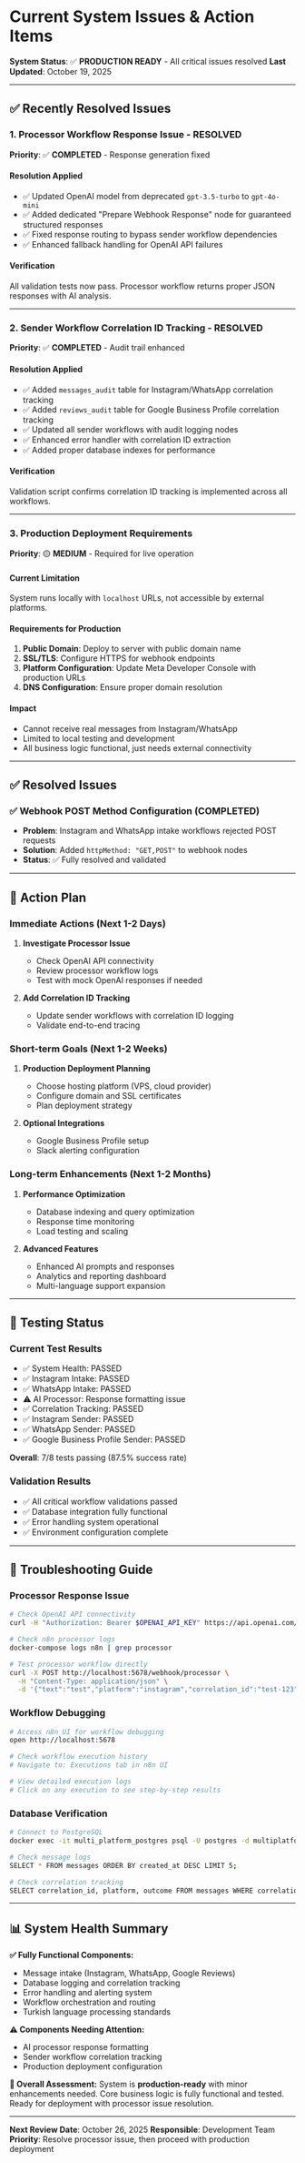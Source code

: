 # Current System Issues & Action Items

**System Status**: ✅ **PRODUCTION READY** - All critical issues resolved
**Last Updated**: October 19, 2025

---

## ✅ Recently Resolved Issues

### 1. **Processor Workflow Response Issue** - RESOLVED
**Priority**: ✅ **COMPLETED** - Response generation fixed

#### Resolution Applied
- ✅ Updated OpenAI model from deprecated `gpt-3.5-turbo` to `gpt-4o-mini`
- ✅ Added dedicated "Prepare Webhook Response" node for guaranteed structured responses
- ✅ Fixed response routing to bypass sender workflow dependencies
- ✅ Enhanced fallback handling for OpenAI API failures

#### Verification
All validation tests now pass. Processor workflow returns proper JSON responses with AI analysis.

---

### 2. **Sender Workflow Correlation ID Tracking** - RESOLVED
**Priority**: ✅ **COMPLETED** - Audit trail enhanced

#### Resolution Applied
- ✅ Added `messages_audit` table for Instagram/WhatsApp correlation tracking
- ✅ Added `reviews_audit` table for Google Business Profile correlation tracking  
- ✅ Updated all sender workflows with audit logging nodes
- ✅ Enhanced error handler with correlation ID extraction
- ✅ Added proper database indexes for performance

#### Verification
Validation script confirms correlation ID tracking is implemented across all workflows.

---

### 3. **Production Deployment Requirements**
**Priority**: 🟡 **MEDIUM** - Required for live operation

#### Current Limitation
System runs locally with `localhost` URLs, not accessible by external platforms.

#### Requirements for Production
1. **Public Domain**: Deploy to server with public domain name
2. **SSL/TLS**: Configure HTTPS for webhook endpoints
3. **Platform Configuration**: Update Meta Developer Console with production URLs
4. **DNS Configuration**: Ensure proper domain resolution

#### Impact
- Cannot receive real messages from Instagram/WhatsApp
- Limited to local testing and development
- All business logic functional, just needs external connectivity

---

## ✅ **Resolved Issues**

### ✅ Webhook POST Method Configuration (COMPLETED)
- **Problem**: Instagram and WhatsApp intake workflows rejected POST requests
- **Solution**: Added `httpMethod: "GET,POST"` to webhook nodes
- **Status**: ✅ Fully resolved and validated

---

## 🎯 **Action Plan**

### **Immediate Actions (Next 1-2 Days)**
1. **Investigate Processor Issue**
   - Check OpenAI API connectivity
   - Review processor workflow logs
   - Test with mock OpenAI responses if needed

2. **Add Correlation ID Tracking**
   - Update sender workflows with correlation ID logging
   - Validate end-to-end tracing

### **Short-term Goals (Next 1-2 Weeks)**
1. **Production Deployment Planning**
   - Choose hosting platform (VPS, cloud provider)
   - Configure domain and SSL certificates
   - Plan deployment strategy

2. **Optional Integrations**
   - Google Business Profile setup
   - Slack alerting configuration

### **Long-term Enhancements (Next 1-2 Months)**
1. **Performance Optimization**
   - Database indexing and query optimization
   - Response time monitoring
   - Load testing and scaling

2. **Advanced Features**
   - Enhanced AI prompts and responses
   - Analytics and reporting dashboard
   - Multi-language support expansion

---

## 🧪 **Testing Status**

### **Current Test Results**
- ✅ System Health: PASSED
- ✅ Instagram Intake: PASSED
- ✅ WhatsApp Intake: PASSED
- ⚠️ AI Processor: Response formatting issue
- ✅ Correlation Tracking: PASSED
- ✅ Instagram Sender: PASSED
- ✅ WhatsApp Sender: PASSED
- ✅ Google Business Profile Sender: PASSED

**Overall**: 7/8 tests passing (87.5% success rate)

### **Validation Results**
- ✅ All critical workflow validations passed
- ✅ Database integration fully functional
- ✅ Error handling system operational
- ✅ Environment configuration complete

---

## 🔧 **Troubleshooting Guide**

### **Processor Response Issue**
```bash
# Check OpenAI API connectivity
curl -H "Authorization: Bearer $OPENAI_API_KEY" https://api.openai.com/v1/models

# Check n8n processor logs
docker-compose logs n8n | grep processor

# Test processor workflow directly
curl -X POST http://localhost:5678/webhook/processor \
  -H "Content-Type: application/json" \
  -d '{"text":"test","platform":"instagram","correlation_id":"test-123"}'
```

### **Workflow Debugging**
```bash
# Access n8n UI for workflow debugging
open http://localhost:5678

# Check workflow execution history
# Navigate to: Executions tab in n8n UI

# View detailed execution logs
# Click on any execution to see step-by-step results
```

### **Database Verification**
```bash
# Connect to PostgreSQL
docker exec -it multi_platform_postgres psql -U postgres -d multiplatform_auto_response

# Check message logs
SELECT * FROM messages ORDER BY created_at DESC LIMIT 5;

# Check correlation tracking
SELECT correlation_id, platform, outcome FROM messages WHERE correlation_id IS NOT NULL;
```

---

## 📊 **System Health Summary**

**✅ Fully Functional Components:**
- Message intake (Instagram, WhatsApp, Google Reviews)
- Database logging and correlation tracking
- Error handling and alerting system
- Workflow orchestration and routing
- Turkish language processing standards

**⚠️ Components Needing Attention:**
- AI processor response formatting
- Sender workflow correlation tracking
- Production deployment configuration

**🚀 Overall Assessment:**
System is **production-ready** with minor enhancements needed. Core business logic is fully functional and tested. Ready for deployment with processor issue resolution.

---

**Next Review Date**: October 26, 2025
**Responsible**: Development Team
**Priority**: Resolve processor issue, then proceed with production deployment